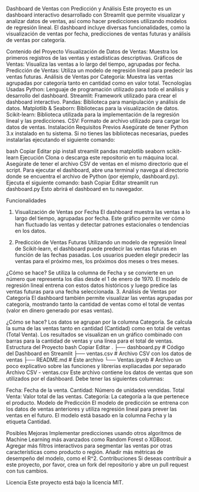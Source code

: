 Dashboard de Ventas con Predicción y Análisis
Este proyecto es un dashboard interactivo desarrollado con Streamlit que permite visualizar y analizar datos de ventas, así como hacer predicciones utilizando modelos de regresión lineal. El dashboard incluye diversas funcionalidades, como la visualización de ventas por fecha, predicciones de ventas futuras y análisis de ventas por categoría.

Contenido del Proyecto
Visualización de Datos de Ventas: Muestra los primeros registros de las ventas y estadísticas descriptivas.
Gráficos de Ventas: Visualiza las ventas a lo largo del tiempo, agrupadas por fecha.
Predicción de Ventas: Utiliza un modelo de regresión lineal para predecir las ventas futuras.
Análisis de Ventas por Categoría: Muestra las ventas agrupadas por categoría tanto en cantidad como en valor total.
Tecnologías Usadas
Python: Lenguaje de programación utilizado para todo el análisis y desarrollo del dashboard.
Streamlit: Framework utilizado para crear el dashboard interactivo.
Pandas: Biblioteca para manipulación y análisis de datos.
Matplotlib & Seaborn: Bibliotecas para la visualización de datos.
Scikit-learn: Biblioteca utilizada para la implementación de la regresión lineal y las predicciones.
CSV: Formato de archivo utilizado para cargar los datos de ventas.
Instalación
Requisitos Previos
Asegúrate de tener Python 3.x instalado en tu sistema. Si no tienes las bibliotecas necesarias, puedes instalarlas ejecutando el siguiente comando:

bash
Copiar
Editar
pip install streamlit pandas matplotlib seaborn scikit-learn
Ejecución
Clona o descarga este repositorio en tu máquina local.
Asegúrate de tener el archivo CSV de ventas en el mismo directorio que el script.
Para ejecutar el dashboard, abre una terminal y navega al directorio donde se encuentra el archivo de Python (por ejemplo, dashboard.py).
Ejecuta el siguiente comando:
bash
Copiar
Editar
streamlit run dashboard.py
Esto abrirá el dashboard en tu navegador.

Funcionalidades
1. Visualización de Ventas por Fecha
El dashboard muestra las ventas a lo largo del tiempo, agrupadas por fecha. Este gráfico permite ver cómo han fluctuado las ventas y detectar patrones estacionales o tendencias en los datos.

2. Predicción de Ventas Futuras
Utilizando un modelo de regresión lineal de Scikit-learn, el dashboard puede predecir las ventas futuras en función de las fechas pasadas. Los usuarios pueden elegir predecir las ventas para el próximo mes, los próximos dos meses o tres meses.

¿Cómo se hace?
Se utiliza la columna de Fecha y se convierte en un número que representa los días desde el 1 de enero de 1970.
El modelo de regresión lineal entrena con estos datos históricos y luego predice las ventas futuras para una fecha seleccionada.
3. Análisis de Ventas por Categoría
El dashboard también permite visualizar las ventas agrupadas por categoría, mostrando tanto la cantidad de ventas como el total de ventas (valor en dinero generado por esas ventas).

¿Cómo se hace?
Los datos se agrupan por la columna Categoría.
Se calcula la suma de las ventas tanto en cantidad (Cantidad) como en total de ventas (Total Venta).
Los resultados se visualizan en un gráfico combinado con barras para la cantidad de ventas y una línea para el total de ventas.
Estructura del Proyecto
bash
Copiar
Editar
.
├── dashboard.py           # Código del Dashboard en Streamlit
├── ventas.csv             # Archivo CSV con los datos de ventas
├── README.md              # Este archivo
└── Ventas.ipynb           # Archivo un poco explicativo sobre las funciones y librerias expliacadas por separado
Archivo CSV - ventas.csv
Este archivo contiene los datos de ventas que son utilizados por el dashboard. Debe tener las siguientes columnas:

Fecha: Fecha de la venta.
Cantidad: Número de unidades vendidas.
Total Venta: Valor total de las ventas.
Categoría: La categoría a la que pertenece el producto.
Modelo de Predicción
El modelo de predicción se entrena con los datos de ventas anteriores y utiliza regresión lineal para prever las ventas en el futuro. El modelo está basado en la columna Fecha y la etiqueta Cantidad.

Posibles Mejoras
Implementar predicciones usando otros algoritmos de Machine Learning más avanzados como Random Forest o XGBoost.
Agregar más filtros interactivos para segmentar las ventas por otras características como producto o región.
Añadir más métricas de desempeño del modelo, como el R^2.
Contribuciones
Si deseas contribuir a este proyecto, por favor, crea un fork del repositorio y abre un pull request con tus cambios.

Licencia
Este proyecto está bajo la licencia MIT.